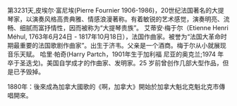 第3231天,皮埃尔·富尼埃(Pierre Fournier 1906-1986)，20世纪法国著名的大提琴家，以演奏风格高贵典雅、情感浪漫著称。有着敏锐的艺术感觉，演奏明亮、流畅、细腻而富抒情性，因而被称为“大提琴贵族”。
艾蒂安·梅于尔（Etienne Henri Méhul, 1763年6月24日 - 1817年10月18日），法国作曲家。被誉为“法国大革命时期最重要的法国歌剧作曲家”。出生于济韦。父亲是一个酒商。梅于尔从小就展现音乐天赋。
哈里·帕奇(Harry Partch，1901年生于加利福 尼亚的奥克兰;1974 年卒于圣迭戈)。美国自学成才的作曲家、发明家。25 岁前曾创作几部大型作品，但是已予毁掉。

1880年：後來成為加拿大國歌的《啊，加拿大》開始於加拿大魁北克魁北克市傳唱開來。